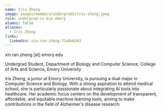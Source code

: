 ```yaml
---
name: Iris Zheng
image: images/members/undergrads/iris-zheng.jpeg
role: undergrad-cs-bio-emory
alumni: false
aliases:
  - Iris Zheng
links:
  linkedin: xin-ran-zheng-71a8b0263
---
```


xin.ran.zheng [at] emory.edu

Undergrad Student, Department of Biology and Computer Science, College of Arts and Science, Emory University

Iris Zheng, a junior at Emory University, is pursuing a dual major in Computer Science and Biology. With a strong aspiration to attend medical school, she is particularly passionate about integrating AI tools into healthcare. Her academic focus centers on the development of transparent, affordable, and equitable machine learning tools, aiming to make contributions in the field of Alzheimer's disease research.
